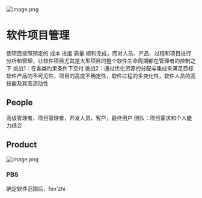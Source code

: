![image.png](https://s2.loli.net/2024/06/20/QpU94D32q6KX15j.png)
# 软件项目管理
使项目按照预定的 成本 进度 质量 顺利完成，而对人员、产品、过程和项目进行分析和管理，让软件项目尤其是大型项目的整个软件生命周期都在管理者的控制之下
挑战1：在各类约束条件下交付
挑战2：通过优化资源的分配与集成来满足目标
软件产品的不可见性，项目的高度不确定性，软件过程的多变化性，软件人员的高技能及其高流动性
## People
高级管理者，项目管理者，开发人员，客户，最终用户
团队：项目需求和个人能力结合
## Product
![image.png](https://s2.loli.net/2024/06/21/Q9Y32nlUbWcgu6X.png)
### PBS
确定软件范围后，fen'zhi